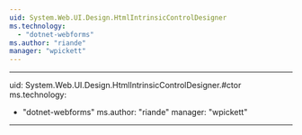 ```yaml
---
uid: System.Web.UI.Design.HtmlIntrinsicControlDesigner
ms.technology: 
  - "dotnet-webforms"
ms.author: "riande"
manager: "wpickett"
---
```


---
uid: System.Web.UI.Design.HtmlIntrinsicControlDesigner.#ctor
ms.technology: 
  - "dotnet-webforms"
ms.author: "riande"
manager: "wpickett"
---
